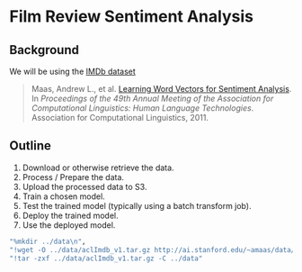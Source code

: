 # Film Review Sentiment Analysis

## Background
We will be using the [IMDb dataset](http://ai.stanford.edu/~amaas/data/sentiment/)
> Maas, Andrew L., et al. [Learning Word Vectors for Sentiment Analysis](http://ai.stanford.edu/~amaas/data/sentiment/). In _Proceedings of the 49th Annual Meeting of the Association for Computational Linguistics: Human Language Technologies_. Association for Computational Linguistics, 2011.


## Outline
1. Download or otherwise retrieve the data.
2. Process / Prepare the data.
3. Upload the processed data to S3.
4. Train a chosen model.
5. Test the trained model (typically using a batch transform job).
6. Deploy the trained model.
7. Use the deployed model.

```sh
"%mkdir ../data\n",
"!wget -O ../data/aclImdb_v1.tar.gz http://ai.stanford.edu/~amaas/data/sentiment/aclImdb_v1.tar.gz\n",
"!tar -zxf ../data/aclImdb_v1.tar.gz -C ../data"
```
